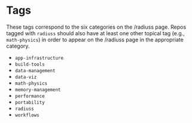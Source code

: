 # Tags

These tags correspond to the six categories on the /radiuss page. Repos tagged with `radiuss` should also have at least one other topical tag (e.g., `math-physics`) in order to appear on the /radiuss page in the appropriate category.

- `app-infrastructure`
- `build-tools`
- `data-management`
- `data-viz`
- `math-physics`
- `memory-management`
- `performance`
- `portability`
- `radiuss`
- `workflows`

